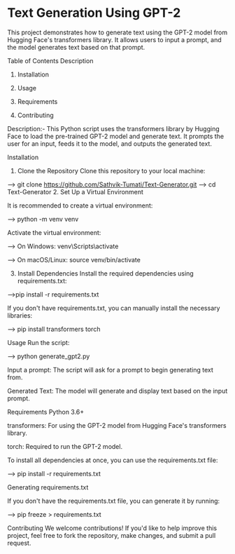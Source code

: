 # Text Generation Using GPT-2

This project demonstrates how to generate text using the GPT-2 model from Hugging Face's transformers library. It allows users to input a prompt, and the model generates text based on that prompt.

Table of Contents
Description

1. Installation

2. Usage

3. Requirements

4. Contributing

Description:-
This Python script uses the transformers library by Hugging Face to load the pre-trained GPT-2 model and generate text. It prompts the user for an input, feeds it to the model, and outputs the generated text.

Installation
1. Clone the Repository
Clone this repository to your local machine:

--> git clone https://github.com/Sathvik-Tumati/Text-Generator.git
--> cd Text-Generator
2. Set Up a Virtual Environment

It is recommended to create a virtual environment:

--> python -m venv venv

Activate the virtual environment:

--> On Windows: venv\Scripts\activate

--> On macOS/Linux: source venv/bin/activate

3. Install Dependencies
Install the required dependencies using requirements.txt:

-->pip install -r requirements.txt

If you don't have requirements.txt, you can manually install the necessary libraries:

--> pip install transformers torch

Usage
Run the script:

--> python generate_gpt2.py

Input a prompt: The script will ask for a prompt to begin generating text from.

Generated Text: The model will generate and display text based on the input prompt.

Requirements
Python 3.6+

transformers: For using the GPT-2 model from Hugging Face's transformers library.

torch: Required to run the GPT-2 model.

To install all dependencies at once, you can use the requirements.txt file:

--> pip install -r requirements.txt

Generating requirements.txt

If you don't have the requirements.txt file, you can generate it by running:

--> pip freeze > requirements.txt

Contributing
We welcome contributions! If you'd like to help improve this project, feel free to fork the repository, make changes, and submit a pull request.
